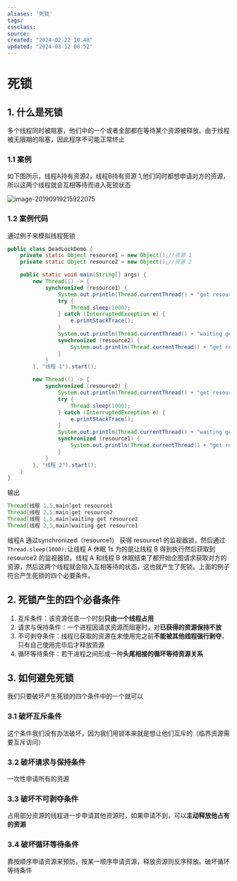 ```yaml
---
aliases: '死锁'
tags: 
cssclass:
source:
created: "2024-02-22 10:48"
updated: "2024-03-12 08:52"
---
```

# 死锁

## 1. 什么是死锁

多个线程同时被阻塞，他们中的一个或者全部都在等待某个资源被释放。由于线程被无限期的阻塞，因此程序不可能正常终止

### 1.1 案例

如下图所示，线程A持有资源2，线程B持有资源 1,他们同时都想申请对方的资源，所以这两个线程就会互相等待而进入死锁状态

![image-20190919215922075](https://cdn.jsdelivr.net/gh/MrJackC/PicGoImages/other/202403120852140.png)

### 1.2 案例代码

通过例子来模拟线程死锁

```java
public class DeadLockDemo {
    private static Object resource1 = new Object();//资源 1
    private static Object resource2 = new Object();//资源 2

    public static void main(String[] args) {
        new Thread(() -> {
            synchronized (resource1) {
                System.out.println(Thread.currentThread() + "get resource1");
                try {
                    Thread.sleep(1000);
                } catch (InterruptedException e) {
                    e.printStackTrace();
                }
                System.out.println(Thread.currentThread() + "waiting get resource2");
                synchronized (resource2) {
                    System.out.println(Thread.currentThread() + "get resource2");
                }
            }
        }, "线程 1").start();

        new Thread(() -> {
            synchronized (resource2) {
                System.out.println(Thread.currentThread() + "get resource2");
                try {
                    Thread.sleep(1000);
                } catch (InterruptedException e) {
                    e.printStackTrace();
                }
                System.out.println(Thread.currentThread() + "waiting get resource1");
                synchronized (resource1) {
                    System.out.println(Thread.currentThread() + "get resource1");
                }
            }
        }, "线程 2").start();
    }
}
```

输出

```java
Thread[线程 1,5,main]get resource1
Thread[线程 2,5,main]get resource2
Thread[线程 1,5,main]waiting get resource2
Thread[线程 2,5,main]waiting get resource1
```

线程A 通过synchronized（resource1） 获得 resource1 的监视器锁，然后通过` Thread.sleep(1000);`让线程 A 休眠 1s 为的是让线程 B 得到执行然后获取到 resource2 的监视器锁。线程 A 和线程 B 休眠结束了都开始企图请求获取对方的资源，然后这两个线程就会陷入互相等待的状态，这也就产生了死锁。上面的例子符合产生死锁的四个必要条件。

## 2. 死锁产生的四个必备条件

1. 互斥条件：该资源任意一个时刻**只由一个线程占用**
2. 请求与保持条件：一个进程因请求资源而阻塞时，对**已获得的资源保持不放**
3. 不可剥夺条件：线程已获取的资源在未使用完之前**不能被其他线程强行剥夺**，只有自己使用完毕后才释放资源
4. 循环等待条件：若干进程之间形成一种**头尾相接的循环等待资源关系**

## 3. 如何避免死锁

我们只要破坏产生死锁的四个条件中的一个就可以

### 3.1 破坏互斥条件

这个条件我们没有办法破坏，因为我们用锁本来就是想让他们互斥的（临界资源需要互斥访问）

### 3.2 破坏请求与保持条件

一次性申请所有的资源

### 3.3 破坏不可剥夺条件

占用部分资源的线程进一步申请其他资源时，如果申请不到，可以**主动释放他占有的资源**

### 3.4 破坏循环等待条件

靠按顺序申请资源来预防，按某一顺序申请资源，释放资源则反序释放。破坏循环等待条件

